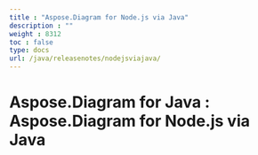 ```yaml
---
title : "Aspose.Diagram for Node.js via Java" 
description : "" 
weight : 8312 
toc : false
type: docs
url: /java/releasenotes/nodejsviajava/
---
```


# Aspose.Diagram for Java : Aspose.Diagram for Node.js via Java


